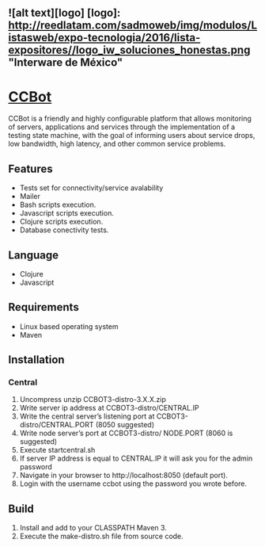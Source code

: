 ![alt text][logo]
[logo]: http://reedlatam.com/sadmoweb/img/modulos/Listasweb/expo-tecnologia/2016/lista-expositores//logo_iw_soluciones_honestas.png "Interware de México"
-----
# [CCBot](http://www.interware.com.mx)   

CCBot is a friendly and highly configurable platform that allows monitoring of servers, applications and services through the implementation of a testing state machine, with the goal of informing users about service drops, low bandwidth, high latency, and other common service problems.

## Features
* Tests set for connectivity/service avalability
* Mailer
* Bash scripts execution.
* Javascript scripts execution.
* Clojure scripts execution.
* Database conectivity tests.

## Language
 * Clojure
 * Javascript

## Requirements
 * Linux based operating system 
 * Maven 

## Installation
### Central
1.	Uncompress unzip CCBOT3-distro-3.X.X.zip
4.	Write server ip address at CCBOT3-distro/CENTRAL.IP
5.	Write the central server’s listening port at CCBOT3-distro/CENTRAL.PORT (8050 suggested)
6.	Write node server’s port at CCBOT3-distro/ NODE.PORT (8060 is suggested)
7.	Execute startcentral.sh
8.  If server IP address is equal to CENTRAL.IP it will ask you for the admin password
9.  Navigate in your browser to http://localhost:8050 (default port).
10. Login with the username ccbot using the password you wrote before.

## Build
1. Install and add to your CLASSPATH Maven 3. 
2. Execute the make-distro.sh file from source code.

